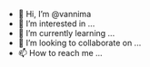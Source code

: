 - 👋 Hi, I’m @vannima
- 👀 I’m interested in ...
- 🌱 I’m currently learning ...
- 💞️ I’m looking to collaborate on ...
- 📫 How to reach me ...

<!---
vannima/vannima is a ✨ special ✨ repository because its `README.md` (this file) appears on your GitHub profile.
You can click the Preview link to take a look at your changes.
--->
